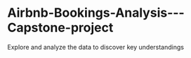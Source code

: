 # Airbnb-Bookings-Analysis---Capstone-project
Explore and analyze the data to discover key understandings
